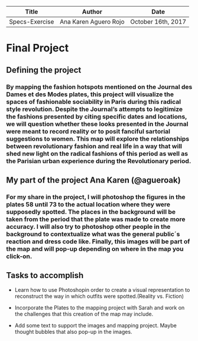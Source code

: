 
Title | Author | Date
------| ------ |---------
Specs-Exercise | Ana Karen Aguero Rojo | October 16th, 2017


 # Final Project


## Defining the project 

### By mapping the fashion hotspots mentioned on the Journal des Dames et des Modes plates, this project will visualize the spaces of fashionable sociability in Paris during this radical style revolution. Despite the Journal’s attempts to legitimize the fashions presented by citing specific dates and locations, we will question whether these looks presented in the Journal were meant to record reality or to posit fanciful sartorial suggestions to women. This map will explore the relationships between revolutionary fashion and real life in a way that will shed new light on the radical fashions of this period as well as the Parisian urban experience during the Revolutionary period. 


## My part of the project Ana Karen (@agueroak)

### For my share in the project, I will photoshop the figures in the plates 58 until 73 to the actual location where they were supposedly spotted. The places in the background will be taken from the period that the plate was made to create more accuracy. I will also try to photoshop other people in the background to contextualize what was the general public´s reaction and dress code like. Finally, this images will be part of the map and will pop-up depending on where in the map you click-on.

## Tasks to accomplish

* Learn how to use Photoshopin order to create a visual representation to reconstruct the way in which outfits were spotted.(Reality vs. Fiction)

* Incorporate the Plates to the mapping project with Sarah and work on the challenges that this creation of the map may include. 

* Add some text to support the images and mapping project. Maybe thought bubbles that also pop-up in the images.


